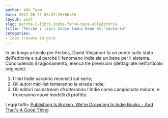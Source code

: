 ```yaml
---
author: 40k Team
date: 2012-08-21 08:57:26+00:00
layout: post
slug: perche-i-libri-indie-fanno-bene-alleditoria
title: "Perché i libri Indie fanno bene all'editoria"
categories:
- Idee trovate in giro
---
```


In un lungo articolo per Forbes, David Vinjamuri fa un punto sullo stato dell'editoria e sul perché il fenomeno Indie sia un bene per il sistema. Concludendo il ragionamento, elenca tre previsioni (dettagliate nell'articolo originale):

1. I libri Indie saranno recensiti sul serio;
2. Gli autori mid-list tenteranno la strada Indie;
3. Gli editori mainstream sfrutteranno l'Indie come campionato minore, e troveranno nuovi modelli di profitto.

Leggi tutto: [Publishing Is Broken, We're Drowning In Indie Books - And That's A Good Thing](http://www.forbes.com/sites/davidvinjamuri/2012/08/15/publishing-is-broken-were-drowning-in-indie-books-and-thats-a-good-thing/)
